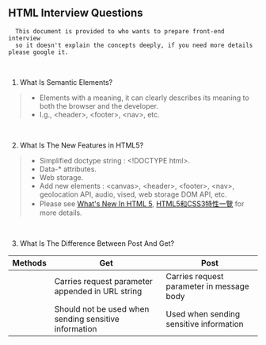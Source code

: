 ## HTML Interview Questions

      This document is provided to who wants to prepare front-end interview
      so it doesn't explain the concepts deeply, if you need more details please google it. 
<br/>

1. What Is Semantic Elements?

> - Elements with a meaning, it can clearly describes its meaning to both the browser and the developer. <br/>
> - I.g., \<header>, \<footer>, \<nav>, etc.
<br/>

2. What Is The New Features in HTML5?

> - Simplified doctype string : \<!DOCTYPE html>.
> - Data-* attributes.
> - Web storage.
> - Add new elements : \<canvas>, \<header>, \<footer>, \<nav>, geolocation API, audio, vised, web storage DOM API, etc.
> - Please see [What's New In HTML 5](https://www.lifewire.com/whats-new-in-html5-3467974), [HTML5和CSS3特性一覽](https://blog.csdn.net/chandoudeyuyi/article/details/69206236) for more details.
<br/>

3. What Is The Difference Between Post And Get?

| Methods |  Get |  Post | 
|---|---|---|
|  | Carries request parameter appended in URL string | Carries request parameter in message body | 
|  | Should not be used when sending sensitive information | Used when sending sensitive information | 
<br/>
